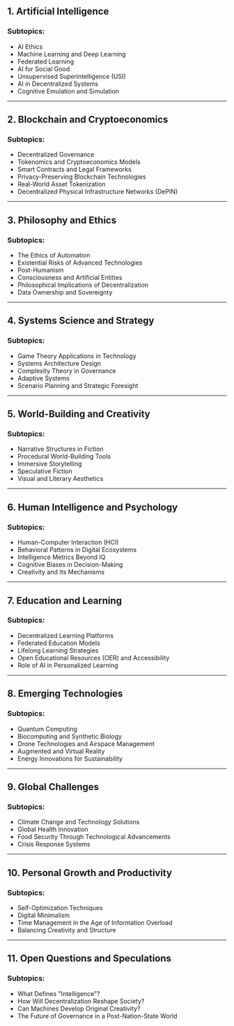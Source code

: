 ## **1. Artificial Intelligence**
### Subtopics:
- AI Ethics
- Machine Learning and Deep Learning
- Federated Learning
- AI for Social Good
- Unsupervised Superintelligence (USI)
- AI in Decentralized Systems
- Cognitive Emulation and Simulation

---

## **2. Blockchain and Cryptoeconomics**
### Subtopics:
- Decentralized Governance
- Tokenomics and Cryptoeconomics Models
- Smart Contracts and Legal Frameworks
- Privacy-Preserving Blockchain Technologies
- Real-World Asset Tokenization
- Decentralized Physical Infrastructure Networks (DePIN)

---

## **3. Philosophy and Ethics**
### Subtopics:
- The Ethics of Automation
- Existential Risks of Advanced Technologies
- Post-Humanism
- Consciousness and Artificial Entities
- Philosophical Implications of Decentralization
- Data Ownership and Sovereignty

---

## **4. Systems Science and Strategy**
### Subtopics:
- Game Theory Applications in Technology
- Systems Architecture Design
- Complexity Theory in Governance
- Adaptive Systems
- Scenario Planning and Strategic Foresight

---

## **5. World-Building and Creativity**
### Subtopics:
- Narrative Structures in Fiction
- Procedural World-Building Tools
- Immersive Storytelling
- Speculative Fiction
- Visual and Literary Aesthetics

---

## **6. Human Intelligence and Psychology**
### Subtopics:
- Human-Computer Interaction (HCI)
- Behavioral Patterns in Digital Ecosystems
- Intelligence Metrics Beyond IQ
- Cognitive Biases in Decision-Making
- Creativity and Its Mechanisms

---

## **7. Education and Learning**
### Subtopics:
- Decentralized Learning Platforms
- Federated Education Models
- Lifelong Learning Strategies
- Open Educational Resources (OER) and Accessibility
- Role of AI in Personalized Learning

---

## **8. Emerging Technologies**
### Subtopics:
- Quantum Computing
- Biocomputing and Synthetic Biology
- Drone Technologies and Airspace Management
- Augmented and Virtual Reality
- Energy Innovations for Sustainability

---

## **9. Global Challenges**
### Subtopics:
- Climate Change and Technology Solutions
- Global Health Innovation
- Food Security Through Technological Advancements
- Crisis Response Systems

---

## **10. Personal Growth and Productivity**
### Subtopics:
- Self-Optimization Techniques
- Digital Minimalism
- Time Management in the Age of Information Overload
- Balancing Creativity and Structure

---

## **11. Open Questions and Speculations**
### Subtopics:
- What Defines "Intelligence"?
- How Will Decentralization Reshape Society?
- Can Machines Develop Original Creativity?
- The Future of Governance in a Post-Nation-State World